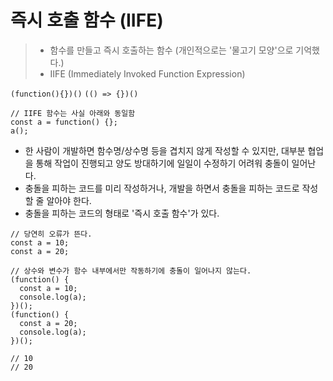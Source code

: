 # 즉시 호출 함수 (IIFE)

> - 함수를 만들고 즉시 호출하는 함수 (개인적으로는 '물고기 모양'으로 기억했다.)
> - IIFE (Immediately Invoked Function Expression)

`(function(){})()` `(() => {})()`

```JS
// IIFE 함수는 사실 아래와 동일함
const a = function() {};
a();
```

- 한 사람이 개발하면 함수명/상수명 등을 겹치지 않게 작성할 수 있지만, 대부분 협업을 통해 작업이 진행되고 양도 방대하기에 일일이 수정하기 어려워 충돌이 일어난다.
- 충돌을 피하는 코드를 미리 작성하거나, 개발을 하면서 충돌을 피하는 코드로 작성할 줄 알아야 한다.
- 충돌을 피하는 코드의 형태로 '즉시 호출 함수'가 있다.

```JS
// 당연히 오류가 뜬다.
const a = 10;
const a = 20;

// 상수와 변수가 함수 내부에서만 작동하기에 충돌이 일어나지 않는다.
(function() {
  const a = 10;
  console.log(a);
})();
(function() {
  const a = 20;
  console.log(a);
})();

// 10
// 20
```
